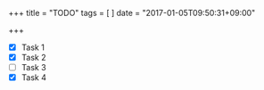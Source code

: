 +++
title = "TODO"
tags = [
]
date = "2017-01-05T09:50:31+09:00"

+++

- [x] Task 1
- [x] Task 2
- [ ] Task 3
- [x] Task 4
